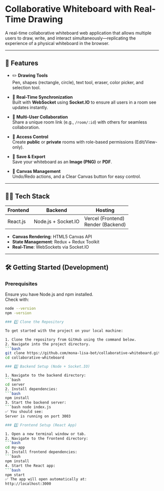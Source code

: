 #  Collaborative Whiteboard with Real-Time Drawing

A real-time collaborative whiteboard web application that allows multiple users to draw, write, and interact simultaneously—replicating the experience of a physical whiteboard in the browser.

---

## 🚀 Features

- ✏️ **Drawing Tools**  
  Pen, shapes (rectangle, circle), text tool, eraser, color picker, and selection tool.

- 🔄 **Real-Time Synchronization**  
  Built with **WebSocket** using **Socket.IO** to ensure all users in a room see updates instantly.

- 👥 **Multi-User Collaboration**  
  Share a unique room link (e.g., `/room/:id`) with others for seamless collaboration.

- 🔐 **Access Control**  
  Create **public** or **private** rooms with role-based permissions (Edit/View-only).

- 💾 **Save & Export**  
  Save your whiteboard as an **Image (PNG)** or **PDF**.

- 🧹 **Canvas Management**  
  Undo/Redo actions, and a Clear Canvas button for easy control.

---

## 🧑‍💻 Tech Stack

| Frontend     | Backend            | Hosting         |
|--------------|--------------------|-----------------|
| React.js     | Node.js + Socket.IO| Vercel (Frontend)<br>Render (Backend) |

- **Canvas Rendering**: HTML5 Canvas API  
- **State Management**: Redux + Redux Toolkit  
- **Real-Time**: WebSockets via Socket.IO

---

## 🛠️ Getting Started (Development)

### Prerequisites
Ensure you have Node.js and npm installed.  
Check with:
```bash
node --version
npm -version

### 1️⃣ Clone the Repository

To get started with the project on your local machine:

1. Clone the repository from GitHub using the command below.
2. Navigate into the project directory.
```bash
git clone https://github.com/mona-lisa-bot/collaborative-whiteboard.git
cd collaborative-whiteboard

### 2️⃣ Backend Setup (Node + Socket.IO)

1. Navigate to the backend directory:
```bash
cd server
2. Install dependencies:
```bash
npm install
3. Start the backend server:
```bash node index.js
✅ You should see:
Server is running on port 3003

### 3️⃣ Frontend Setup (React App)

1. Open a new terminal window or tab.
2. Navigate to the frontend directory:
```bash
cd my-app
3. Install frontend dependencies:
```bash
npm install
4. Start the React app:
```bash
npm start
✅ The app will open automatically at:
http://localhost:3000
